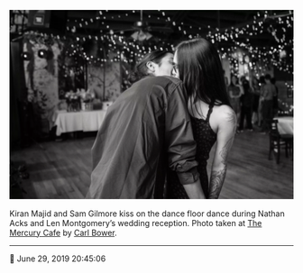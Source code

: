 ![Kiran Majid and Sam Gilmore kiss](assets/bc922f9153540ebab061b8453a276b5e.webp)

Kiran Majid and Sam Gilmore kiss on the dance floor dance during Nathan Acks and Len Montgomery’s wedding reception. Photo taken at [The Mercury Cafe](http://mercurycafe.com/) by [Carl Bower](http://carlbowerphotos.com/).

- - - -

📅 June 29, 2019 20:45:06
